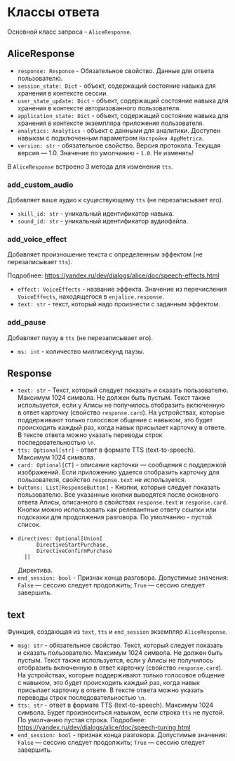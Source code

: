# Классы ответа

Основной класс запроса - `AliceResponse`.

## AliceResponse

- `response: Response` - Обязательное свойство. Данные для ответа пользователю.
- `session_state: Dict` - объект, содержащий состояние навыка для хранения в контексте сессии.
- `user_state_update: Dict` - объект, содержащий состояние навыка для хранения в контексте авторизованного пользователя.
- `application_state: Dict` - объект, содержащий состояние навыка для хранения в контексте экземпляра приложения
  пользователя.
- `analytics: Analytics` - объект с данными для аналитики. Доступен навыкам с подключенным параметром
  `Настройки AppMetrica`.
- `version: str` - обязательное свойство. Версия протокола. Текущая версия — 1.0. Значение по умолчанию - `1.0`. Не
  изменять!

В `AliceResponse` встроено 3 метода для изменения `tts`.

### add_custom_audio

Добавляет ваше аудио к существующему `tts`
(не перезаписывает его).

- `skill_id: str` - уникальный идентификатор навыка.
- `sound_id: str` - уникальный идентификатор аудиофайла.

### add_voice_effect

Добавляет произношение текста с определенным эффектом
(не перезаписывает `tts`).

Подробнее: https://yandex.ru/dev/dialogs/alice/doc/speech-effects.html

- `effect: VoiceEffects` - название эффекта. Значение из перечисления `VoiceEffects`, находящегося в
  `enjalice.response`.
- `text: str` - текст, который надо произнести с заданным эффектом.

### add_pause

Добавляет паузу в `tts` (не перезаписывает его).

- `ms: int` - количество миллисекунд паузы.

## Response

- `text: str` - Текст, который следует показать и сказать пользователю. Максимум 1024 символа. Не должен быть пустым.
  Текст также используется, если у Алисы не получилось отобразить включенную в ответ карточку
  (свойство `response.card`). На устройствах, которые поддерживают только голосовое общение с навыком, 
это будет происходить каждый раз, когда навык присылает 
карточку в ответе. В тексте ответа можно указать 
переводы строк последовательностью `\n`.
- `tts: Optional[str]` - ответ в формате 
TTS (text-to-speech). Максимум 1024 символа.
- `card: Optional[CT]` - описание карточки — 
сообщения с поддержкой изображений. 
Если приложению удается отобразить карточку 
для пользователя, свойство `response.text` не используется.
- `buttons: List[ResponseButton]` - Кнопки, которые следует показать пользователю. Все указанные кнопки выводятся после
  основного ответа Алисы, описанного в свойствах `response.text` и `response.card`. Кнопки можно использовать как
  релевантные ответу ссылки или подсказки для продолжения разговора. По умолчанию - пустой список.
- ```
  directives: Optional[Union[
        DirectiveStartPurchase,
        DirectiveConfirmPurchase
    ]]
  ```
  Директива.
- `end_session: bool` - Признак конца разговора. Допустимые значения: `False` — сессию следует продолжить;
  `True` — сессию следует завершить.

## text

Функция, создающая из `text`, `tts` и `end_session`
экземпляр `AliceResponse`.

- `msg: str` - обязательное свойство. Текст, который следует показать и сказать пользователю. Максимум 1024 символа. Не
  должен быть пустым. Текст также используется, если у Алисы не получилось отобразить включенную в ответ карточку
  (свойство `response.card`). На устройствах, которые поддерживают только голосовое общение с навыком, это будет
  происходить каждый раз, когда навык присылает карточку в ответе. В тексте ответа можно указать переводы строк
  последовательностью `\n`.
- `tts: str` - ответ в формате TTS (text-to-speech). Максимум 1024 символа. Будет произноситься навыком, если
  строка `tts` не пустой. По умолчанию пустая строка. Подробнее:
  https://yandex.ru/dev/dialogs/alice/doc/speech-tuning.html
- `end_session: bool` - признак конца разговора. Допустимые значения:
  `False` — сессию следует продолжить;
  `True` — сессию следует завершить.
